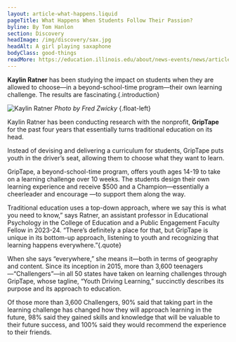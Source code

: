 ```yaml
---
layout: article-what-happens.liquid
pageTitle: What Happens When Students Follow Their Passion?
byline: By Tom Hanlon
section: Discovery
headImage: /img/discovery/sax.jpg
headAlt: A girl playing saxaphone
bodyClass: good-things
readMore: https://education.illinois.edu/about/news-events/news/article/2024/06/14/what-happens-when-you-allow-students-to-follow-their-passion-good-things
---
```

<ilw-content width="page">

**Kaylin Ratner** has been studying the impact on students when they are allowed to choose—in a beyond-school-time program—their own learning challenge. The results are fascinating.{.introduction}

![Kaylin Ratner](/img/discovery/ratner.jpg) 
*Photo by Fred Zwicky* {.float-left}

Kaylin Ratner has been conducting research with the nonprofit, **GripTape** for the past four years that essentially turns traditional education on its head.

Instead of devising and delivering a curriculum for students, GripTape puts youth in the driver’s seat, allowing them to choose what they want to learn.

GripTape, a beyond-school-time program, offers youth ages 14-19 to take on a learning challenge over 10 weeks. The students design their own learning experience and receive $500 and a Champion—essentially a cheerleader and encourage —to support them along the way.

Traditional education uses a top-down approach, where we say this is what you need to know,” says Ratner, an assistant professor in Educational Psychology in the College of Education and a Public Engagement Faculty Fellow in 2023-24. “There’s definitely a place for that, but GripTape is unique in its bottom-up approach, listening to youth and recognizing that learning happens everywhere.”{.quote}

When she says “everywhere,” she means it—both in terms of geography and content. Since its inception in 2015, more than 3,600 teenagers—“Challengers”—in all 50 states have taken on learning challenges through GripTape, whose tagline, “Youth Driving Learning,” succinctly describes its purpose and its approach to education.

Of those more than 3,600 Challengers, 90% said that taking part in the learning challenge has changed how they will approach learning in the future, 98% said they gained skills and knowledge that will be valuable to their future success, and 100% said they would recommend the experience to their friends.

</ilw-content>